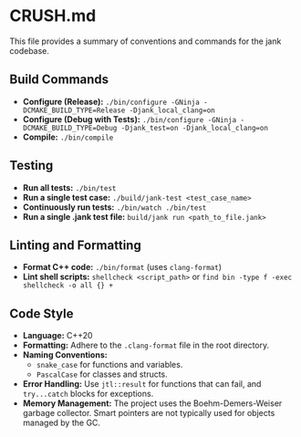 # CRUSH.md

This file provides a summary of conventions and commands for the jank codebase.

## Build Commands

- **Configure (Release):** `./bin/configure -GNinja -DCMAKE_BUILD_TYPE=Release -Djank_local_clang=on`
- **Configure (Debug with Tests):** `./bin/configure -GNinja -DCMAKE_BUILD_TYPE=Debug -Djank_test=on -Djank_local_clang=on`
- **Compile:** `./bin/compile`

## Testing

- **Run all tests:** `./bin/test`
- **Run a single test case:** `./build/jank-test <test_case_name>`
- **Continuously run tests:** `./bin/watch ./bin/test`
- **Run a single .jank test file:** `build/jank run <path_to_file.jank>`

## Linting and Formatting

- **Format C++ code:** `./bin/format` (uses `clang-format`)
- **Lint shell scripts:** `shellcheck <script_path>` or `find bin -type f -exec shellcheck -o all {} +`

## Code Style

- **Language:** C++20
- **Formatting:** Adhere to the `.clang-format` file in the root directory.
- **Naming Conventions:**
    - `snake_case` for functions and variables.
    - `PascalCase` for classes and structs.
- **Error Handling:** Use `jtl::result` for functions that can fail, and `try...catch` blocks for exceptions.
- **Memory Management:** The project uses the Boehm-Demers-Weiser garbage collector. Smart pointers are not typically used for objects managed by the GC.

